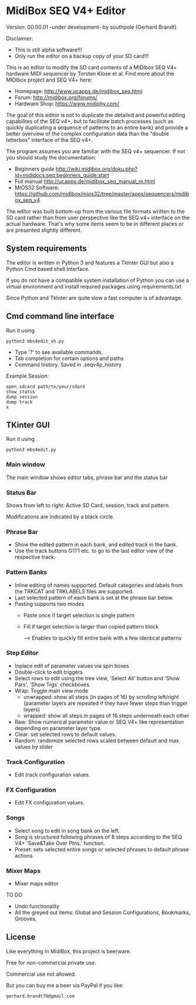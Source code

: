 # MidiBox SEQ V4+ Editor

Version: 00.00.01 -under development-
by southpole (Gerhard Brandt)

Disclaimer:
* This is still alpha software!!!
* Only run the editor on a backup copy of your SD card!!!

This is an editor to modify the SD card contents of a MIDIbox SEQ V4+ hardware MIDI sequencer by Torsten Klose et al.
Find more about the MIDIbox project and SEQ V4+ here:

* Homepage: <http://www.ucapps.de/midibox_seq.html>
* Forum: <http://midibox.org/forums/>
* Hardware Shop: <https://www.midiphy.com/>

The goal of this editor is not to duplicate the detailed and powerful editing capabilites
of the SEQ v4+, but to facilitate batch processes (such as quickly duplicating a sequence of patterns to
an entire bank) and provide a better overview of the complex configuration data than the "double letterbox" interface of the SEQ v4+.

The program assumes you are familiar with the SEQ v4+ sequencer.
If not you should study the documentation:

* Beginners guide <http://wiki.midibox.org/doku.php?id=mididocs:seq:beginners_guide:start>
* Full manual <http://ucapps.de/midibox_seq_manual_m.html>
* MIOS32 Software: <https://github.com/midibox/mios32/tree/master/apps/sequencers/midibox_seq_v4>

The editor was built bottom-up from the various file formats written to the SD card rather than from user perspective like the SEQ v4+ interface on the actual hardware.
That's why some items seem to be in different places or are presented slightly different.


## System requirements

The editor is written in Python 3 and features a TkInter GUI but also a Python Cmd based shell interface.

If you do not have a compatible system installation of Python you can use a
virtual environment and install required packages using  requirements.txt

Since Python and TkInter are quite slow a fast computer is of advantage.


## Cmd command line interface

Run it using

    python3 mbs4edit_sh.py

* Type '?' to see available commands.
* Tab completion for certain options and paths
* Command history. Saved in .seqv4p_history

Example Session:

    open_sdcard path/to/your/sdard
    show_status
    dump session
    dump track
    x

## TKinter GUI

Run it using

    python3 mbs4edit.py

### Main window

The main window shows editor tabs, phrase bar and the status bar

### Status Bar

Shows from left to right: Active SD Card, session, track and pattern.

Modifications are indicated by a black circle.

### Phrase Bar

* Show the edited pattern in each bank, and edited track in the bank.
* Use the track buttons G1T1 etc. to go to the last editor view of the respective track.

### Pattern Banks

* Inline editing of names supported. Default categories and labels from the TRKCAT and TRKLABELS files are supported.
* Last selected pattern of each bank is set at the phrase bar below.
* Pasting supports two modes
  * Paste once if target selection is single pattern
  * Fill if target selection is larger than copied pattern block

    --> Enables to quickly fill entire bank with a few identical patterns

### Step Editor

* Inplace edit of parameter values via spin boxes
* Double-click to edit triggers
* Select rows to edit using the tree view, 'Select All' button and 'Show Pars', 'Show Trgs' checkboxes.
* Wrap: Toggle main view mode
  * unwrapped: show all steps (in pages of 16) by scrolling left/right
        (parameter layers are repeated if they have fewer steps than trigger layers)
  * wrapped: show all steps in pages of 16 steps underneath each other
* Raw: Show numerical parameter value or SEQ V4+ like representation depending on parameter layer type.
* Clear: set selected rows to default values.
* Random: randomize selected rows scaled between default and max. values by slider

### Track Configuration

* Edit track configuration values.

### FX Configuration

* Edit FX configuration values.

### Songs

* Select song to edit in song bank on the left.
* Song is structured following phrases of 8 steps according to
  the SEQ V4+ 'Save&Take Over Ptns.' function.
* Preset: sets selected entire songs or selected phrases to default phrase actions.

### Mixer Maps

* Mixer maps editor

TO DO

* Undo functionality
* All the greyed out items: Global and Session Configurations, Bookmarks, Grooves,


## License

Like everything in MidiBox, this project is beerware.

Free for non-commercial private use.

Commercial use not allowed.

But you can buy me a beer via PayPal if you like:

    gerhard.brandt76@gmail.com


